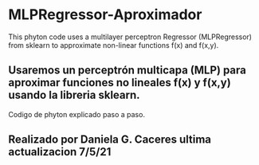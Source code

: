 # MLPRegressor-Aproximador
This phyton code uses a multilayer perceptron Regressor (MLPRegressor) from sklearn to approximate non-linear functions f(x) and f(x,y).

## Usaremos un perceptrón multicapa (MLP) para aproximar funciones no lineales f(x) y f(x,y) usando la libreria sklearn.
 
 Codigo de phyton explicado paso a paso.
 
 ## Realizado por Daniela G. Caceres ultima actualizacion 7/5/21
